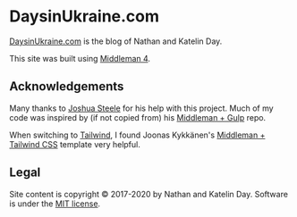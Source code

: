 # DaysinUkraine.com

[DaysinUkraine.com][blog] is the blog of Nathan and Katelin Day.

This site was built using [Middleman 4][middleman].

## Acknowledgements

Many thanks to [Joshua Steele][josh-steele] for his help with this project. Much of my code was inspired by (if not copied from) his [Middleman + Gulp][middleman-gulp] repo.

When switching to [Tailwind][tailwind], I found Joonas Kykkänen's [Middleman + Tailwind CSS][mtcss] template very helpful.

## Legal

Site content is copyright © 2017-2020 by Nathan and Katelin Day. Software is under the [MIT license][license].

[blog]: http://daysinukraine.com/
[middleman]: https://middlemanapp.com/
[josh-steele]: https://github.com/joshukraine
[middleman-gulp]: https://github.com/joshukraine/middleman-gulp
[tailwind]: https://tailwindcss.com/
[mtcss]: https://github.com/jonaskay/middleman-tailwindcss
[license]: https://github.com/speedy1812/daysinukraine.com/blob/master/LICENSE
